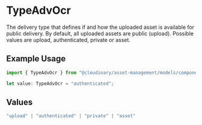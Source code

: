 # TypeAdvOcr

The delivery type that defines if and how the uploaded asset is available for public delivery. By default, all uploaded assets are public (upload). Possible values are upload, authenticated, private or asset.

## Example Usage

```typescript
import { TypeAdvOcr } from "@cloudinary/asset-management/models/components";

let value: TypeAdvOcr = "authenticated";
```

## Values

```typescript
"upload" | "authenticated" | "private" | "asset"
```